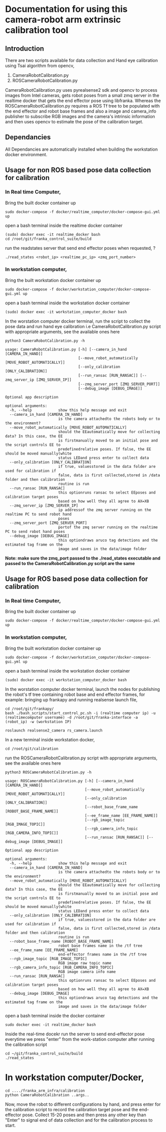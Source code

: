# Documentation for using this camera-robot arm extrinsic calibration tool 

## Introduction
There are two scripts available for data collection and Hand eye calibration using Tsai algorithm from opencv, 
1. CameraRobotCalibration.py
2. ROSCameraRobotCalibration.py

CameraRobotCalibration.py uses pyrealsense2 sdk and opencv to process images from Intel cameras, gets robot poses from a small zmq server in the realtime docker that gets the end effector pose using libfranka. Whereas the ROSCameraRobotCalibration.py requires a ROS Tf tree to be populated with the end effector and robot base frames and also a image and camera_info publisher to subscribe RGB images and the camera's intrinsic information and then uses opencv to estimate the pose of the calibration target.  
## Dependancies
All Dependancies are automatically installed when building the workstation docker environment.

## Usage for non ROS based pose data collection for calibration 
### In Real time Computer,
Bring the built docker container up 
```
sudo docker-compose -f docker/realtime_computer/docker-compose-gui.yml up 
```
open a bash terminal inside the realtime docker container 
```
(sudo) docker exec -it realtime_docker bash
cd /root/git/franka_control_suite/build 
```
run the readstates server that send end effector poses when requested, ?
```
./read_states <robot_ip> <realtime_pc_ip> <zmq_port_number>
```
### In workstation computer,
Bring the built workstation docker container up 
```
sudo docker-compose -f docker/workstation_computer/docker-compose-gui.yml up 
```
open a bash terminal inside the workstation docker container 
```
(sudo) docker exec -it workstation_computer_docker bash
```
In the worstation computer docker terminal, run the script to collect the pose data and run hand eye calibration i.e CameraRobotCalibration.py script with appropriate arguments, see the available ones here
```
python3 CameraRobotCalibration.py -h

usage: CameraRobotCalibration.py [-h] [--camera_in_hand [CAMERA_IN_HAND]]
                                 [--move_robot_automatically [MOVE_ROBOT_AUTOMATICALLY]]
                                 [--only_calibration [ONLY_CALIBRATION]]
                                 [--run_ransac [RUN_RANSAC]] [--zmq_server_ip [ZMQ_SERVER_IP]]
                                 [--zmq_server_port [ZMQ_SERVER_PORT]]
                                 [--debug_image [DEBUG_IMAGE]]

Optional app description

optional arguments:
  -h, --help            show this help message and exit
  --camera_in_hand [CAMERA_IN_HAND]
                        is the camera attachedto the robots body or to the environment?
  --move_robot_automatically [MOVE_ROBOT_AUTOMATICALLY]
                        should the EEautomatically move for collecting data? In this case, the EE
                        is firstmanually moved to an initial pose and the script controls EE to
                        predefinedrelative poses. If false, the EE should be moved manually(white
                        status LEDand press enter to collect data
  --only_calibration [ONLY_CALIBRATION]
                        if true, valuesstored in the data folder are used for calibration if
                        false, data is first collected,stored in /data folder and then calibration
                        routine is run
  --run_ransac [RUN_RANSAC]
                        this optionruns ransac to select EEposes and calibration target poses
                        based on how well they all agree to AX=XB
  --zmq_server_ip [ZMQ_SERVER_IP]
                        ip addressof the zmq server running on the realtime PC to send robot hand
                        poses
  --zmq_server_port [ZMQ_SERVER_PORT]
                        portof the zmq server running on the realtime PC to send robot hand poses
  --debug_image [DEBUG_IMAGE]
                        this optiondraws aruco tag detections and the estimated tag frame on the
                        image and saves in the data/image folder

```
**Note: make sure the zmq_port passed to the ./read_states executable and passed to the CameraRobotCalibration.py script are the same**

## Usage for ROS based pose data collection for calibration 
### In Real time Computer,
Bring the built docker container up 
```
sudo docker-compose -f docker/realtime_computer/docker-compose-gui.yml up 
```
### In workstation computer,
Bring the built workstation docker container up 
```
sudo docker-compose -f docker/workstation_computer/docker-compose-gui.yml up 
```
open a bash terminal inside the workstation docker container 
```
(sudo) docker exec -it workstation_computer_docker bash
```
In the worstation computer docker terminal, launch the nodes for publishing the robot's tf tree containing robot base and end effector frames, for example: bringing up frankapy 
and running realsense launch file, 
```
cd /root/git/frankapy/
bash ./bash_scripts/start_control_pc.sh -i (realtime computer ip) -u (realtimecomputer username) -d /root/git/franka-interface -a (robot_ip) -w (workstation IP)

roslaunch realsense2_camera rs_camera.launch
```

In a new terminal inside workstation docker, 
```
cd /root/git/calibration 
```
run the ROSCameraRobotCalibration.py script with appropriate arguments, see the available ones here
```
python3 ROSCameraRobotCalibration.py -h 

usage: ROSCameraRobotCalibration.py [-h] [--camera_in_hand [CAMERA_IN_HAND]]
                                    [--move_robot_automatically [MOVE_ROBOT_AUTOMATICALLY]]
                                    [--only_calibration [ONLY_CALIBRATION]]
                                    [--robot_base_frame_name [ROBOT_BASE_FRAME_NAME]]
                                    [--ee_frame_name [EE_FRAME_NAME]]
                                    [--rgb_image_topic [RGB_IMAGE_TOPIC]]
                                    [--rgb_camera_info_topic [RGB_CAMERA_INFO_TOPIC]]
                                    [--run_ransac [RUN_RANSAC]] [--debug_image [DEBUG_IMAGE]]

Optional app description

optional arguments:
  -h, --help            show this help message and exit
  --camera_in_hand [CAMERA_IN_HAND]
                        is the camera attachedto the robots body or to the environment?
  --move_robot_automatically [MOVE_ROBOT_AUTOMATICALLY]
                        should the EEautomatically move for collecting data? In this case, the EE
                        is firstmanually moved to an initial pose and the script controls EE to
                        predefinedrelative poses. If false, the EE should be moved manually(white
                        status LEDand press enter to collect data
  --only_calibration [ONLY_CALIBRATION]
                        if true, valuesstored in the data folder are used for calibration if
                        false, data is first collected,stored in /data folder and then calibration
                        routine is run
  --robot_base_frame_name [ROBOT_BASE_FRAME_NAME]
                        robot base frames name in the /tf tree
  --ee_frame_name [EE_FRAME_NAME]
                        end-effector frames name in the /tf tree
  --rgb_image_topic [RGB_IMAGE_TOPIC]
                        RGB image raw topic name
  --rgb_camera_info_topic [RGB_CAMERA_INFO_TOPIC]
                        RGB image camera info name
  --run_ransac [RUN_RANSAC]
                        this optionruns ransac to select EEposes and calibration target poses
                        based on how well they all agree to AX=XB
  --debug_image [DEBUG_IMAGE]
                        this optiondraws aruco tag detections and the estimated tag frame on the
                        image and saves in the data/image folder
```





open a bash terminal inside the docker container 
```
sudo docker exec -it realtime_docker bash
```
Inside the real-time docekr run the server to send end-effector pose everytime we press "enter" from the work-station computer after running the calibration script
```
cd ~/git/franka_control_suite/build 
./read_states
```
# In workstation computer/Docker,
```
cd ..../franka_arm_infra/calibration
python CameraRobotCalibration ..args..
```
Now, move the robot to different configurations by hand, and press enter for the calibration script to record the calibration target pose and the end-effector pose. Collect 15-20 poses and then press any other key than "Enter" to signal end of data collection and for the calibration process to start. 
